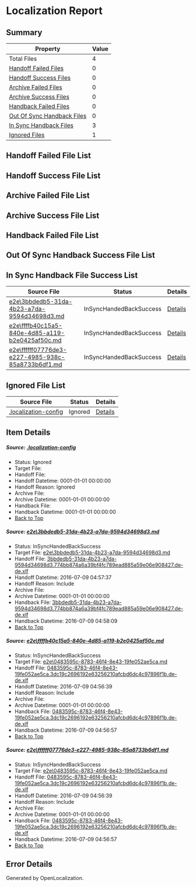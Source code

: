 # <a name='report-top'></a> Localization Report

## Summary
 Property | Value 
 -------- | ----- 
 Total Files | 4
[ Handoff Failed Files ](#handoff-failed-list)| 0
[ Handoff Success Files ](#handoff-success-list)| 0
[ Archive Failed Files ](#archive-failed-list)| 0
[ Archive Success Files ](#archive-success-list)| 0
[ Handback Failed Files ](#handback-failed-list)| 0
[ Out Of Sync Handback Files ](#outofsync-handback-success-list)| 0
[ In Sync Handback Files ](#insync-handback-success-list)| 3
[ Ignored Files ](#ignored-list)| 1

## <a name='handoff-failed-list'></a> Handoff Failed File List

## <a name='handoff-success-list'></a> Handoff Success File List

## <a name='archive-failed-list'></a> Archive Failed File List

## <a name='archive-success-list'></a> Archive Success File List

## <a name='handback-failed-list'></a> Handback Failed File List

## <a name='outofsync-handback-success-list'></a> Out Of Sync Handback Success File List

## <a name='insync-handback-success-list'></a> In Sync Handback File Success List
 Source File | Status | Details 
 ----------- | ------ | ------- 
 [e2e\3bbdedb5-31da-4b23-a7da-9594d34698d3.md](https://github.com/OpenLocalizationTestOrg/oltest/blob/4f3ef58d1f5786be18b0d508e07494aba7bff460/e2e/3bbdedb5-31da-4b23-a7da-9594d34698d3.md) | InSyncHandedBackSuccess | [Details](#f0185556cd1319bfcce95052895c9a3132aae04c1)
 [e2e\ffffb40c15a5-840e-4d85-a119-b2e0425af50c.md](https://github.com/OpenLocalizationTestOrg/oltest/blob/92e7868748434e4836406f2721c8ae0831539472/e2e/ffffb40c15a5-840e-4d85-a119-b2e0425af50c.md) | InSyncHandedBackSuccess | [Details](#e124deffbfbf99631c210a4be2ef080db29a8d8f2)
 [e2e\ffffff07776de3-e227-4985-938c-85a8733b6df1.md](https://github.com/OpenLocalizationTestOrg/oltest/blob/4f3ef58d1f5786be18b0d508e07494aba7bff460/e2e/ffffff07776de3-e227-4985-938c-85a8733b6df1.md) | InSyncHandedBackSuccess | [Details](#e124deffbfbf99631c210a4be2ef080db29a8d8f3)

## <a name='ignored-list'></a> Ignored File List
 Source File | Status | Details 
 ----------- | ------ | ------- 
 [.localization-config](https://github.com/OpenLocalizationTestOrg/oltest/blob/4f3ef58d1f5786be18b0d508e07494aba7bff460/.localization-config) | Ignored | [Details](#3d4f252ac210baf56311d7e97dcc2db10974dbd20)

## Item Details
##### <a name='3d4f252ac210baf56311d7e97dcc2db10974dbd20'></a> Source: [.localization-config](https://github.com/OpenLocalizationTestOrg/oltest/blob/4f3ef58d1f5786be18b0d508e07494aba7bff460/.localization-config)
* Status: Ignored
* Target File: 
* Handoff File: 
* Handoff Datetime: 0001-01-01 00:00:00
* Handoff Reason: Ignored
* Archive File: 
* Archive Datetime: 0001-01-01 00:00:00
* Handback File: 
* Handback Datetime: 0001-01-01 00:00:00
* [Back to Top](#report-top)

##### <a name='f0185556cd1319bfcce95052895c9a3132aae04c1'></a> Source: [e2e\3bbdedb5-31da-4b23-a7da-9594d34698d3.md](https://github.com/OpenLocalizationTestOrg/oltest/blob/4f3ef58d1f5786be18b0d508e07494aba7bff460/e2e/3bbdedb5-31da-4b23-a7da-9594d34698d3.md)
* Status: InSyncHandedBackSuccess
* Target File: [e2e\3bbdedb5-31da-4b23-a7da-9594d34698d3.md](https://github.com/OpenLocalizationTestOrg/oltest-dede-fly/blob/cd33e8235e883f0a29854b72b657576ea48fb56a/e2e/3bbdedb5-31da-4b23-a7da-9594d34698d3.md)
* Handoff File: [3bbdedb5-31da-4b23-a7da-9594d34698d3.774bb874a6a39bf4fc789ead885a59e06e908427.de-de.xlf](https://github.com/OpenLocalizationTestOrg/olhandoff-e2e/blob/488f2622cb1596fed6c4947966aa93562acb3d2f/ol-handoff/OpenLocalizationTestOrg/oltest-dede-fly/ci/ht/3bbdedb5-31da-4b23-a7da-9594d34698d3.774bb874a6a39bf4fc789ead885a59e06e908427.de-de.xlf)
* Handoff Datetime: 2016-07-09 04:57:37
* Handoff Reason: Include
* Archive File: 
* Archive Datetime: 0001-01-01 00:00:00
* Handback File: [3bbdedb5-31da-4b23-a7da-9594d34698d3.774bb874a6a39bf4fc789ead885a59e06e908427.de-de.xlf](https://github.com/OpenLocalizationTestOrg/olhandback-e2e/blob/eb1ac7d61b72c839b9ae64806dca716dc6922704/ol-handback/OpenLocalizationTestOrg/oltest-dede-fly/ci/ht/3bbdedb5-31da-4b23-a7da-9594d34698d3.774bb874a6a39bf4fc789ead885a59e06e908427.de-de.xlf)
* Handback Datetime: 2016-07-09 04:58:09
* [Back to Top](#report-top)

##### <a name='e124deffbfbf99631c210a4be2ef080db29a8d8f2'></a> Source: [e2e\ffffb40c15a5-840e-4d85-a119-b2e0425af50c.md](https://github.com/OpenLocalizationTestOrg/oltest/blob/92e7868748434e4836406f2721c8ae0831539472/e2e/ffffb40c15a5-840e-4d85-a119-b2e0425af50c.md)
* Status: InSyncHandedBackSuccess
* Target File: [e2e\0483595c-8783-46f4-8e43-19fe052ae5ca.md](https://github.com/OpenLocalizationTestOrg/oltest-dede-fly/blob/e7c4103b2b3d3c5e26428a1798e0c189c79b4c9c/e2e/0483595c-8783-46f4-8e43-19fe052ae5ca.md)
* Handoff File: [0483595c-8783-46f4-8e43-19fe052ae5ca.3dc19c2696192e63256210afcbd6dc4c97896f1b.de-de.xlf](https://github.com/OpenLocalizationTestOrg/olhandoff-e2e/blob/652baea368a83c3f683ee1b1e08d711462047876/ol-handoff/OpenLocalizationTestOrg/oltest-dede-fly/ci/ht/0483595c-8783-46f4-8e43-19fe052ae5ca.3dc19c2696192e63256210afcbd6dc4c97896f1b.de-de.xlf)
* Handoff Datetime: 2016-07-09 04:56:39
* Handoff Reason: Include
* Archive File: 
* Archive Datetime: 0001-01-01 00:00:00
* Handback File: [0483595c-8783-46f4-8e43-19fe052ae5ca.3dc19c2696192e63256210afcbd6dc4c97896f1b.de-de.xlf](https://github.com/OpenLocalizationTestOrg/olhandback-e2e/blob/a5b769e1c5c776037226bbd6d00276debbfa7169/ol-handback/OpenLocalizationTestOrg/oltest-dede-fly/ci/ht/0483595c-8783-46f4-8e43-19fe052ae5ca.3dc19c2696192e63256210afcbd6dc4c97896f1b.de-de.xlf)
* Handback Datetime: 2016-07-09 04:56:57
* [Back to Top](#report-top)

##### <a name='e124deffbfbf99631c210a4be2ef080db29a8d8f3'></a> Source: [e2e\ffffff07776de3-e227-4985-938c-85a8733b6df1.md](https://github.com/OpenLocalizationTestOrg/oltest/blob/4f3ef58d1f5786be18b0d508e07494aba7bff460/e2e/ffffff07776de3-e227-4985-938c-85a8733b6df1.md)
* Status: InSyncHandedBackSuccess
* Target File: [e2e\0483595c-8783-46f4-8e43-19fe052ae5ca.md](https://github.com/OpenLocalizationTestOrg/oltest-dede-fly/blob/e7c4103b2b3d3c5e26428a1798e0c189c79b4c9c/e2e/0483595c-8783-46f4-8e43-19fe052ae5ca.md)
* Handoff File: [0483595c-8783-46f4-8e43-19fe052ae5ca.3dc19c2696192e63256210afcbd6dc4c97896f1b.de-de.xlf](https://github.com/OpenLocalizationTestOrg/olhandoff-e2e/blob/652baea368a83c3f683ee1b1e08d711462047876/ol-handoff/OpenLocalizationTestOrg/oltest-dede-fly/ci/ht/0483595c-8783-46f4-8e43-19fe052ae5ca.3dc19c2696192e63256210afcbd6dc4c97896f1b.de-de.xlf)
* Handoff Datetime: 2016-07-09 04:56:39
* Handoff Reason: Include
* Archive File: 
* Archive Datetime: 0001-01-01 00:00:00
* Handback File: [0483595c-8783-46f4-8e43-19fe052ae5ca.3dc19c2696192e63256210afcbd6dc4c97896f1b.de-de.xlf](https://github.com/OpenLocalizationTestOrg/olhandback-e2e/blob/a5b769e1c5c776037226bbd6d00276debbfa7169/ol-handback/OpenLocalizationTestOrg/oltest-dede-fly/ci/ht/0483595c-8783-46f4-8e43-19fe052ae5ca.3dc19c2696192e63256210afcbd6dc4c97896f1b.de-de.xlf)
* Handback Datetime: 2016-07-09 04:56:57
* [Back to Top](#report-top)


## Error Details

Generated by OpenLocalization.
